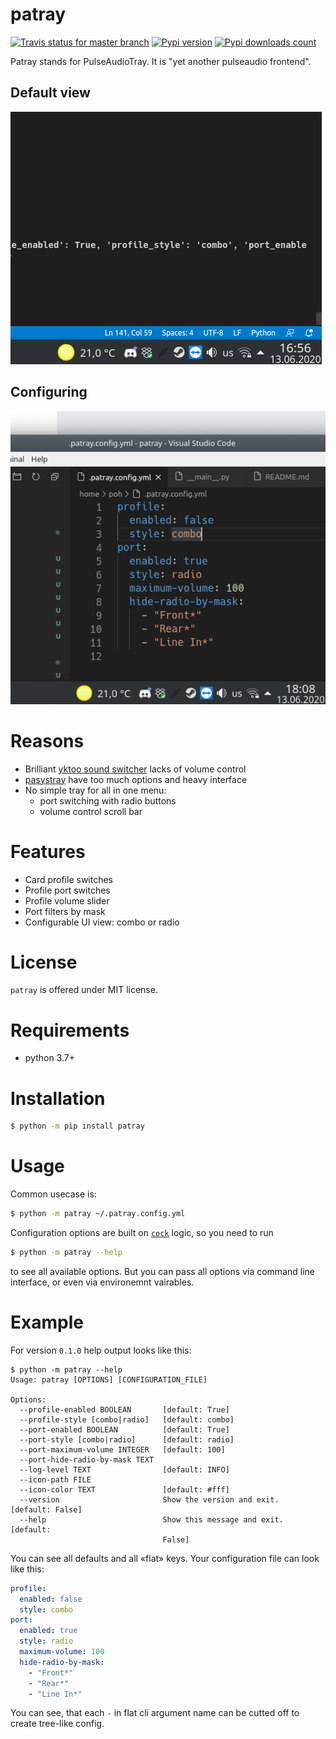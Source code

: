 # patray
[![Travis status for master branch](https://travis-ci.com/pohmelie/patray.svg?branch=master)](https://travis-ci.com/pohmelie/patray)
[![Pypi version](https://img.shields.io/pypi/v/patray.svg)](https://pypi.org/project/patray/)
[![Pypi downloads count](https://img.shields.io/pypi/dm/patray)](https://pypi.org/project/patray/)

Patray stands for PulseAudioTray. It is "yet another pulseaudio frontend".

## Default view
![](https://github.com/pohmelie/patray/blob/master/gifs/Peek%202020-06-13%2016-57.gif?raw=true)

## Configuring
![](https://github.com/pohmelie/patray/blob/master/gifs/Peek%202020-06-13%2018-09.gif?raw=true)

# Reasons
- Brilliant [yktoo sound switcher](https://github.com/yktoo/indicator-sound-switcher) lacks of volume control
- [pasystray](https://github.com/christophgysin/pasystray) have too much options and heavy interface
- No simple tray for all in one menu:
    - port switching with radio buttons
    - volume control scroll bar

# Features
- Card profile switches
- Profile port switches
- Profile volume slider
- Port filters by mask
- Configurable UI view: combo or radio

# License
`patray` is offered under MIT license.

# Requirements
* python 3.7+

# Installation
``` bash
$ python -m pip install patray
```

# Usage
Common usecase is:
``` bash
$ python -m patray ~/.patray.config.yml
```
Configuration options are built on [`cock`](https://github.com/pohmelie/cock) logic, so you need to run
``` bash
$ python -m patray --help
```
to see all available options. But you can pass all options via command line interface, or even via environemnt vairables.

# Example
For version `0.1.0` help output looks like this:
```
$ python -m patray --help
Usage: patray [OPTIONS] [CONFIGURATION_FILE]

Options:
  --profile-enabled BOOLEAN       [default: True]
  --profile-style [combo|radio]   [default: combo]
  --port-enabled BOOLEAN          [default: True]
  --port-style [combo|radio]      [default: radio]
  --port-maximum-volume INTEGER   [default: 100]
  --port-hide-radio-by-mask TEXT
  --log-level TEXT                [default: INFO]
  --icon-path FILE
  --icon-color TEXT               [default: #fff]
  --version                       Show the version and exit.  [default: False]
  --help                          Show this message and exit.  [default:
                                  False]
```
You can see all defaults and all «flat» keys. Your configuration file can look like this:
``` yml
profile:
  enabled: false
  style: combo
port:
  enabled: true
  style: radio
  maximum-volume: 100
  hide-radio-by-mask:
    - "Front*"
    - "Rear*"
    - "Line In*"
```
You can see, that each `-` in flat cli argument name can be cutted off to create tree-like config.
